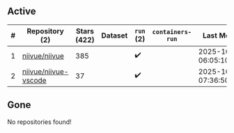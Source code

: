 ## Active
| # | Repository (2) | Stars (422) | Dataset | `run` (2) | `containers-run` | Last Modified |
| --- | --- | --- | --- | --- | --- | --- |
| 1 | [niivue/niivue](https://github.com/niivue/niivue) | 385 |  | :heavy_check_mark: |  | 2025-10-16 06:05:10+00:00 |
| 2 | [niivue/niivue-vscode](https://github.com/niivue/niivue-vscode) | 37 |  | :heavy_check_mark: |  | 2025-10-07 07:36:50+00:00 |

## Gone
No repositories found!
